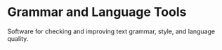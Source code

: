# Grammar and Language Tools

Software for checking and improving text grammar, style, and language quality.
